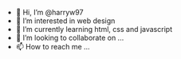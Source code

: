 - 👋 Hi, I’m @harryw97
- 👀 I’m interested in web design
- 🌱 I’m currently learning html, css and javascript
- 💞️ I’m looking to collaborate on ...
- 📫 How to reach me ...

<!---
harryw97/harryw97 is a ✨ special ✨ repository because its `README.md` (this file) appears on your GitHub profile.
You can click the Preview link to take a look at your changes.
--->
